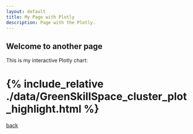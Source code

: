 ```yaml
---
layout: default
title: My Page with Plotly
description: Page with the Plotly.
---
```

 
## Welcome to another page


This is my interactive Plotly chart:

# {% include_relative ./data/GreenSkillSpace_cluster_plot_highlight.html %}

        
[back](../)
